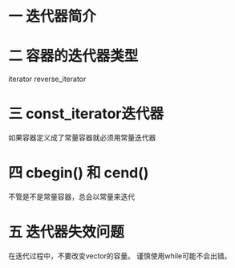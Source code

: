 # 一 迭代器简介
# 二 容器的迭代器类型
iterator
reverse_iterator
# 三 const_iterator迭代器
如果容器定义成了常量容器就必须用常量迭代器
# 四 cbegin() 和 cend()
不管是不是常量容器，总会以常量来迭代
# 五 迭代器失效问题
在迭代过程中，不要改变vector的容量。
谨慎使用while可能不会出错。
